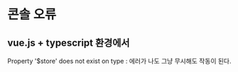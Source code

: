 # 콘솔 오류

## vue.js + typescript 환경에서

Property '$store' does not exist on type :
에러가 나도 그냥 무시해도 작동이 된다.